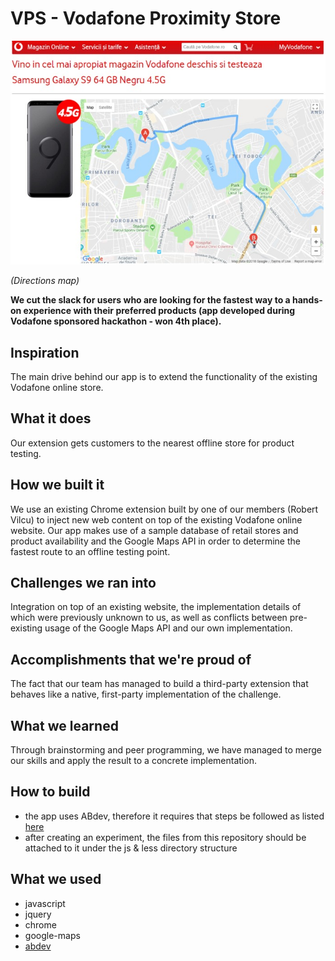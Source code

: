 # VPS - Vodafone Proximity Store

![directions](https://raw.githubusercontent.com/clementlarisa/VPS/master/directions%20map.jpg)

<i>(Directions map)</i>


<b>We cut the slack for users who are looking for the fastest way to a hands-on experience with their preferred products (app developed during Vodafone sponsored hackathon - won 4th place).</b>

## Inspiration
The main drive behind our app is to extend the functionality of the existing Vodafone online store.

## What it does
Our extension gets customers to the nearest offline store for product testing.

## How we built it
We use an existing Chrome extension built by one of our members (Robert Vilcu) to inject new web content on top of the existing Vodafone online website. Our app makes use of a sample database of retail stores and product availability and the Google Maps API in order to determine the fastest route to an offline testing point.

## Challenges we ran into
Integration on top of an existing website, the implementation details of which were previously unknown to us, as well as conflicts between pre-existing usage of the Google Maps API and our own implementation.

## Accomplishments that we're proud of
The fact that our team has managed to build a third-party extension that behaves like a native, first-party implementation of the challenge.

## What we learned
Through brainstorming and peer programming, we have managed to merge our skills and apply the result to a concrete implementation.

## How to build
* the app uses ABdev, therefore it requires that steps be followed as listed [here](https://github.com/vilcuRob/ABdev)
* after creating an experiment, the files from this repository should be attached to it under the js & less directory structure

## What we used
* javascript
* jquery
* chrome
* google-maps
* [abdev](https://github.com/vilcuRob/ABdev)
